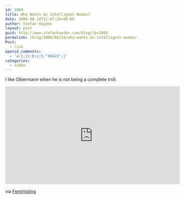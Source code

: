 ```yaml
---
id: 1084
title: Who Wants An Intelligent Women?
date: 2008-08-14T11:07:24+00:00
author: Stefan Hayden
layout: post
guid: http://www.stefanhayden.com/blog/?p=1084
permalink: /blog/2008/08/14/who-wants-an-intelligent-women/
Post:
  - link
openid_comments:
  - 'a:1:{i:0;s:5:"49423";}'
categories:
  - video
---
```

I like Olbermann when he is not being a complete troll.

<iframe width="560" height="315" src="http://www.youtube.com/embed/V2S4slRydDM&color1=11645361&color2=13619151&hl=en&fs=1" title="YouTube video player" frameborder="0" allow="accelerometer; autoplay; clipboard-write; encrypted-media; gyroscope; picture-in-picture" allowfullscreen></iframe>

via <a href="http://feeds.feedburner.com/~r/Feministing/~3/364840246/010379.html">Feministing</a>